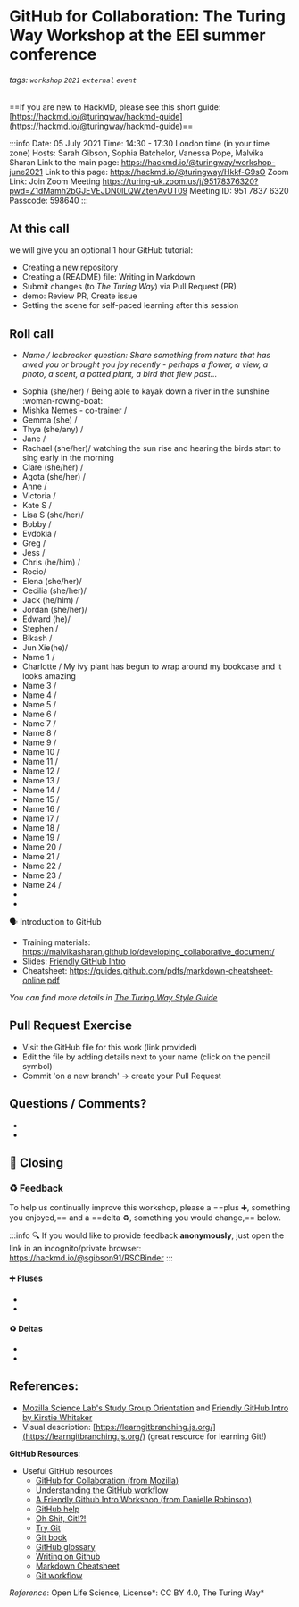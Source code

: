 # GitHub for Collaboration: The Turing Way Workshop at the EEI summer conference

###### tags: `workshop` `2021` `external` `event`


==If you are new to HackMD, please see this short guide: [https://hackmd.io/@turingway/hackmd-guide](https://hackmd.io/@turingway/hackmd-guide)==

:::info
Date: 05 July 2021
Time: 14:30 - 17:30 London time (in your time zone)
Hosts: Sarah Gibson, Sophia Batchelor, Vanessa Pope, Malvika Sharan
Link to the main page: https://hackmd.io/@turingway/workshop-june2021
Link to this page: https://hackmd.io/@turingway/Hkkf-G9sO
Zoom Link: Join Zoom Meeting
https://turing-uk.zoom.us/j/95178376320?pwd=Z1dMamh2bGJEVEJDN0lLQWZtenAvUT09
Meeting ID: 951 7837 6320
Passcode: 598640
:::



## At this call

we will give you an optional 1 hour GitHub tutorial:

- Creating a new repository
- Creating a (README) file: Writing in Markdown
- Submit changes (to _The Turing Way_) via Pull Request (PR)
- demo: Review PR, Create issue
- Setting the scene for self-paced learning after this session

## Roll call

- *Name / Icebreaker question: Share something from nature that has awed you or brought you joy recently - perhaps a flower, a view, a photo, a scent, a potted plant, a bird that flew past...*
* Sophia (she/her) / Being able to kayak down a river in the sunshine :woman-rowing-boat: 
* Mishka Nemes - co-trainer /
* Gemma (she) / 
* Thya (she/any) / 
* Jane / 
* Rachael (she/her)/ watching the sun rise and hearing the birds start to sing early in the morning
* Clare (she/her) / 
* Agota (she/her) / 
* Anne /  
* Victoria / 
* Kate S / 
* Lisa S (she/her)/ 
* Bobby / 
* Evdokia / 
* Greg / 
* Jess / 
* Chris (he/him) / 
* Rocio/ 
* Elena (she/her)/ 
* Cecilia (she/her)/ 
* Jack (he/him) / 
* Jordan (she/her)/ 
* Edward (he)/ 
* Stephen / 
* Bikash / 
* Jun Xie(he)/
* Name 1 /
* Charlotte / My ivy plant has begun to wrap around my bookcase and it looks amazing
* Name 3 / 
* Name 4 /
* Name 5 /
* Name 6 /
* Name 7 / 
* Name 8 / 
* Name 9 / 
* Name 10 /
* Name 11 / 
* Name 12 / 
* Name 13 / 
* Name 14 / 
* Name 15 / 
* Name 16 / 
* Name 17 / 
* Name 18 / 
* Name 19 / 
* Name 20 /
* Name 21 / 
* Name 22 / 
* Name 23 / 
* Name 24 / 
* 
* 


🗣️ Introduction to GitHub

- Training materials: https://malvikasharan.github.io/developing_collaborative_document/
- Slides: [Friendly GitHub Intro](https://docs.google.com/presentation/d/e/2PACX-1vR-Qu4kYulSMGnnAHH9-OonNiLkaJrsolEecEkt0VD5_3PmKWePmiSQwxK3QHoq5gNsL-MJKowmgsAx/pub?start=false&loop=false&delayms=3000)
- Cheatsheet: https://guides.github.com/pdfs/markdown-cheatsheet-online.pdf

*You can find more details in [The Turing Way Style Guide](https://the-turing-way.netlify.app/community-handbook/style/style-figures.html#alternative-text)*

## Pull Request Exercise

- Visit the GitHub file for this work (link provided)
- Edit the file by adding details next to your name (click on the pencil symbol) 
- Commit 'on a new branch' -> create your Pull Request


## Questions / Comments?
  - 
  -

:pray: Closing
---

### :recycle: Feedback

To help us continually improve this workshop, please a ==plus :heavy_plus_sign:, something you enjoyed,== and a ==delta :recycle:, something you would change,== below.

:::info
:mag: If you would like to provide feedback **anonymously**, just open the link in an incognito/private browser: https://hackmd.io/@sgibson91/RSCBinder
:::

#### :heavy_plus_sign: Pluses

- 
- 

#### :recycle: Deltas

- 
-

## References: 

- [Mozilla Science Lab's Study Group Orientation](https://mozillascience.github.io/study-group-orientation/) and [Friendly GitHub Intro by Kirstie Whitaker](https://github.com/KirstieJane/friendly-github-intro)
- Visual description: [https://learngitbranching.js.org/](https://learngitbranching.js.org/) (great resource for learning Git!)

**GitHub Resources**:

- Useful GitHub resources
  - [GitHub for Collaboration (from Mozilla)](https://mozilla.github.io/open-leadership-training-series/articles/github-for-collaboration/)
  - [Understanding the GitHub workflow](https://guides.github.com/introduction/flow/)
  - [A Friendly Github Intro Workshop (from Danielle Robinson)](https://daniellecrobinson.github.io/friendly-github-intro/)
  - [GitHub help](https://help.github.com/)
  - [Oh Shit, Git!?!](http://ohshitgit.com/)
  - [Try Git](https://try.github.io/)
  - [Git book](https://git-scm.com/book/en/v2)
  - [GitHub glossary](https://github.com/joeyklee/friendly-github-intro/blob/master/glossary.md)
  - [Writing on Github](https://help.github.com/categories/writing-on-github/)
  - [Markdown Cheatsheet](https://github.com/adam-p/markdown-here/wiki/Markdown-Cheatsheet)
  - [Git workflow](https://www.atlassian.com/git/tutorials/comparing-workflows)
 
*Reference*: Open Life Science, License*: CC BY 4.0, The Turing Way*
